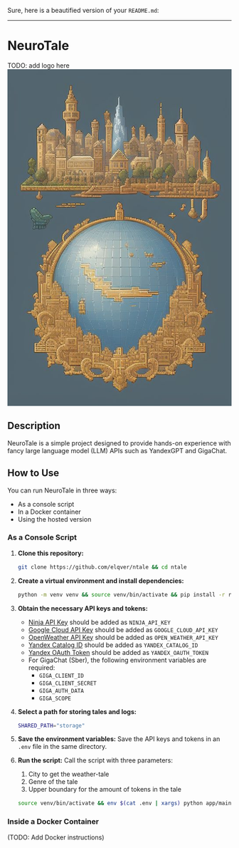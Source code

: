 Sure, here is a beautified version of your `README.md`:

---

# NeuroTale

TODO: add logo here
![Logo](./ntale.jpg)

## Description
NeuroTale is a simple project designed to provide hands-on experience with fancy large language model (LLM) APIs such as YandexGPT and GigaChat.

## How to Use

You can run NeuroTale in three ways:
- As a console script
- In a Docker container
- Using the hosted version

### As a Console Script

1. **Clone this repository:**
    ```sh
    git clone https://github.com/elqver/ntale && cd ntale
    ```

2. **Create a virtual environment and install dependencies:**
    ```sh
    python -m venv venv && source venv/bin/activate && pip install -r requirements.txt
    ```

3. **Obtain the necessary API keys and tokens:**
    - [Ninja API Key](https://api-ninjas.com/profile) should be added as `NINJA_API_KEY`
    - [Google Cloud API Key](https://console.cloud.google.com/apis/credentials) should be added as `GOOGLE_CLOUD_API_KEY`
    - [OpenWeather API Key](https://home.openweathermap.org/api_keys) should be added as `OPEN_WEATHER_API_KEY`
    - [Yandex Catalog ID](https://console.yandex.cloud/) should be added as `YANDEX_CATALOG_ID`
    - [Yandex OAuth Token](https://yandex.cloud/en/docs/iam/concepts/authorization/oauth-token) should be added as `YANDEX_OAUTH_TOKEN`
    - For GigaChat (Sber), the following environment variables are required:
        - `GIGA_CLIENT_ID`
        - `GIGA_CLIENT_SECRET`
        - `GIGA_AUTH_DATA`
        - `GIGA_SCOPE`

4. **Select a path for storing tales and logs:**
    ```sh
    SHARED_PATH="storage"
    ```

5. **Save the environment variables:**
    Save the API keys and tokens in an `.env` file in the same directory.

6. **Run the script:**
    Call the script with three parameters:
    1. City to get the weather-tale
    2. Genre of the tale
    3. Upper boundary for the amount of tokens in the tale
    ```sh
    source venv/bin/activate && env $(cat .env | xargs) python app/main.py Moscow Action 2000
    ```

### Inside a Docker Container

(TODO: Add Docker instructions)
